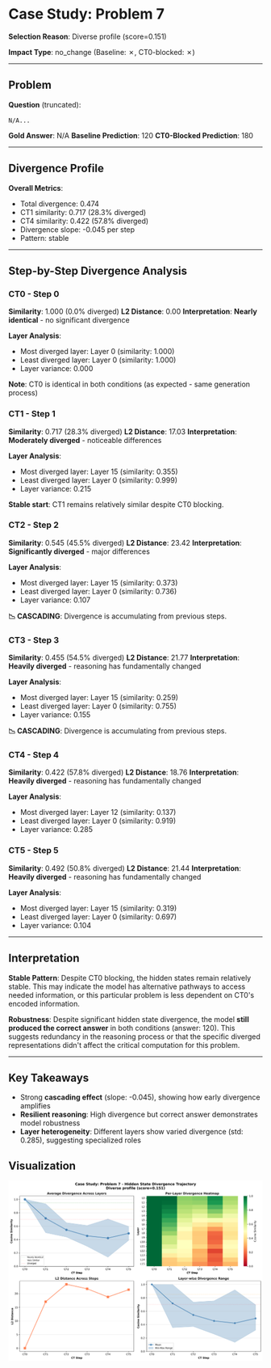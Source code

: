 # Case Study: Problem 7

**Selection Reason**: Diverse profile (score=0.151)

**Impact Type**: no_change (Baseline: ✗, CT0-blocked: ✗)

---

## Problem

**Question** (truncated):
```
N/A...
```

**Gold Answer**: N/A
**Baseline Prediction**: 120
**CT0-Blocked Prediction**: 180

---

## Divergence Profile

**Overall Metrics**:
- Total divergence: 0.474
- CT1 similarity: 0.717 (28.3% diverged)
- CT4 similarity: 0.422 (57.8% diverged)
- Divergence slope: -0.045 per step
- Pattern: stable

---

## Step-by-Step Divergence Analysis

### CT0 - Step 0

**Similarity**: 1.000 (0.0% diverged)
**L2 Distance**: 0.00
**Interpretation**: **Nearly identical** - no significant divergence

**Layer Analysis**:
- Most diverged layer: Layer 0 (similarity: 1.000)
- Least diverged layer: Layer 0 (similarity: 1.000)
- Layer variance: 0.000

**Note**: CT0 is identical in both conditions (as expected - same generation process)

### CT1 - Step 1

**Similarity**: 0.717 (28.3% diverged)
**L2 Distance**: 17.03
**Interpretation**: **Moderately diverged** - noticeable differences

**Layer Analysis**:
- Most diverged layer: Layer 15 (similarity: 0.355)
- Least diverged layer: Layer 0 (similarity: 0.999)
- Layer variance: 0.215

**Stable start**: CT1 remains relatively similar despite CT0 blocking.

### CT2 - Step 2

**Similarity**: 0.545 (45.5% diverged)
**L2 Distance**: 23.42
**Interpretation**: **Significantly diverged** - major differences

**Layer Analysis**:
- Most diverged layer: Layer 15 (similarity: 0.373)
- Least diverged layer: Layer 0 (similarity: 0.736)
- Layer variance: 0.107

**📉 CASCADING**: Divergence is accumulating from previous steps.

### CT3 - Step 3

**Similarity**: 0.455 (54.5% diverged)
**L2 Distance**: 21.77
**Interpretation**: **Heavily diverged** - reasoning has fundamentally changed

**Layer Analysis**:
- Most diverged layer: Layer 15 (similarity: 0.259)
- Least diverged layer: Layer 0 (similarity: 0.755)
- Layer variance: 0.155

**📉 CASCADING**: Divergence is accumulating from previous steps.

### CT4 - Step 4

**Similarity**: 0.422 (57.8% diverged)
**L2 Distance**: 18.76
**Interpretation**: **Heavily diverged** - reasoning has fundamentally changed

**Layer Analysis**:
- Most diverged layer: Layer 12 (similarity: 0.137)
- Least diverged layer: Layer 0 (similarity: 0.919)
- Layer variance: 0.285

### CT5 - Step 5

**Similarity**: 0.492 (50.8% diverged)
**L2 Distance**: 21.44
**Interpretation**: **Heavily diverged** - reasoning has fundamentally changed

**Layer Analysis**:
- Most diverged layer: Layer 15 (similarity: 0.319)
- Least diverged layer: Layer 0 (similarity: 0.697)
- Layer variance: 0.104

---

## Interpretation

**Stable Pattern**: Despite CT0 blocking, the hidden states remain relatively stable. This may indicate
the model has alternative pathways to access needed information, or this particular problem is less
dependent on CT0's encoded information.

**Robustness**: Despite significant hidden state divergence, the model **still produced the correct answer**
in both conditions (answer: 120). This suggests redundancy in the reasoning process
or that the specific diverged representations didn't affect the critical computation for this problem.

---

## Key Takeaways

- Strong **cascading effect** (slope: -0.045), showing how early divergence amplifies
- **Resilient reasoning**: High divergence but correct answer demonstrates model robustness
- **Layer heterogeneity**: Different layers show varied divergence (std: 0.285), suggesting specialized roles

## Visualization

![Divergence Trajectory](case_10_problem_7_divergence.png)
